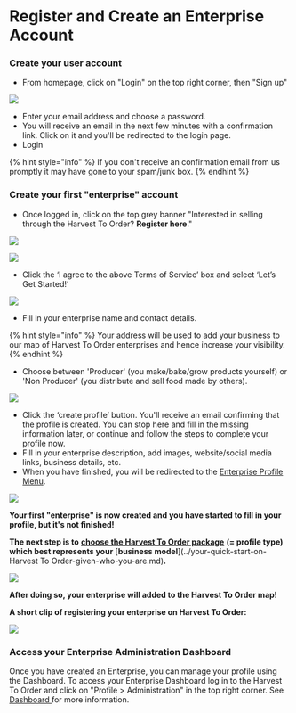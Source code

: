 # Register and Create an Enterprise Account

### Create your user account

* From homepage, click on "Login" on the top right corner, then "Sign up" 

![](../.gitbook/assets/loginsetup.jpg)

* Enter your email address and choose a password.
* You will receive an email in the next few minutes with a confirmation link. Click on it and you'll be redirected to the login page.  
* Login

{% hint style="info" %}
If you don't receive an confirmation email from us promptly it may have gone to your spam/junk box.
{% endhint %}

### Create your first "enterprise" account

* Once logged in, click on the top grey banner "Interested in selling through the Harvest To Order? **Register here**."

![](../.gitbook/assets/registerenterprise.jpg)

![](../.gitbook/assets/welcome1.jpg)

* Click the ‘I agree to the above Terms of Service’ box and select ‘Let’s Get Started!’

![](../.gitbook/assets/letsgetstarted.jpg)

* Fill in your enterprise name and contact details.

{% hint style="info" %}
Your address will be used to add your business to our map of Harvest To Order enterprises and hence increase your visibility.
{% endhint %}

* Choose between 'Producer' \(you make/bake/grow products yourself\) or 'Non Producer' \(you distribute and sell food made by others\).

![](../.gitbook/assets/laststep.jpg)

* Click the ‘create profile’ button.  You'll receive an email confirming that the profile is created. You can stop here and fill in the missing information later, or continue and follow the steps to complete your profile now. 
* Fill in your enterprise description, add images, website/social media links, business details, etc.
* When you have finished, you will be redirected to the [Enterprise Profile Menu](enterprise-profile/).

![](../.gitbook/assets/newregister.jpg)

**Your first "enterprise" is now created and you have started to fill in your profile, but it's not finished!** 

**The next step is to** [**choose the Harvest To Order package**](enterprise-profile/package-types.md) **\(= profile type\) which best represents your** [**business model**](../your-quick-start-on-Harvest To Order-given-who-you-are.md)**.**  

![](../.gitbook/assets/newchoose.jpg)

**After doing so, your enterprise will added to the Harvest To Order map!**  

**A short clip of registering your enterprise on Harvest To Order:**

![](../.gitbook/assets/registration.gif)

### Access your Enterprise Administration Dashboard

Once you have created an Enterprise, you can manage your profile using the Dashboard. To access your Enterprise Dashboard log in to the Harvest To Order and click on "Profile &gt; Administration" in the top right corner. See [Dashboard ](dashboard.md)for more information.

